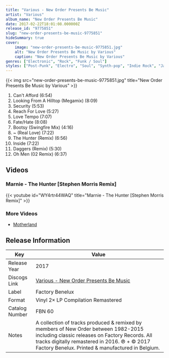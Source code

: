 ```yaml
---
title: "Various - New Order Presents Be Music"
artist: "Various"
album_name: "New Order Presents Be Music"
date: 2017-02-22T18:01:08.000000Z
release_id: "9775851"
slug: "new-order-presents-be-music-9775851"
hideSummary: true
cover:
    image: "new-order-presents-be-music-9775851.jpg"
    alt: "New Order Presents Be Music by Various"
    caption: "New Order Presents Be Music by Various"
genres: ["Electronic", "Rock", "Funk / Soul"]
styles: ["Post-Punk", "Electro", "Soul", "Synth-pop", "Indie Rock", "Jazzdance"]
---
```


{{< img src="new-order-presents-be-music-9775851.jpg" title="New Order Presents Be Music by Various" >}}

<!-- section break -->

1. Can't Afford (6:54)
2. Looking From A Hilltop (Megamix) (8:09)
3. Security (5:53)
4. Reach For Love (5:27)
5. Love Tempo (7:07)
6. Fate/Hate (8:08)
7. Bootsy (Swingfire Mix) (4:16)
8. ~ (Real Love) (7:22)
9. The Hunter (Remix) (6:56)
10. Inside (7:22)
11. Daggers (Remix) (5:30)
12. Oh Men (02 Remix) (6:37)

<!-- section break -->







## Videos
### Marnie - The Hunter [Stephen Morris Remix]
{{< youtube id="WY4rtr44WAQ" title="Marnie - The Hunter [Stephen Morris Remix]" >}}<br>

### More Videos

- [Motherland](https://www.youtube.com/watch?v=oS9IUVolNwg)


## Release Information
|  Key           | Value                                                |
| ---------------| ---------------------------------------------------- |
| Release Year   | 2017                                   |
| Discogs Link   | [Various - New Order Presents Be Music](https://www.discogs.com/release/9775851-Various-New-Order-Presents-Be-Music) |
| Label          | Factory Benelux |
| Format         | Vinyl 2× LP Compilation Remastered |
| Catalog Number | FBN 60 |
| Notes | A collection of tracks produced & remixed by members of New Order between 1982-2015 including classic releases on Factory Records. All tracks digitally remastered in 2016. ℗ + © 2017 Factory Benelux. Printed & manufactured in Belgium. |